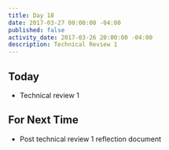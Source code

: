 ```yaml
---
title: Day 18
date: 2017-03-27 00:00:00 -04:00
published: false
activity_date: 2017-03-26 20:00:00 -04:00
description: Technical Review 1
---
```


## Today

* Technical review 1

## For Next Time

* Post technical review 1 reflection document

